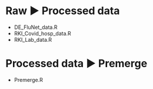 # Raw :arrow_forward: Processed data
- DE_FluNet_data.R
- RKI_Covid_hosp_data.R
- RKI_Lab_data.R

# Processed data :arrow_forward: Premerge
- Premerge.R
